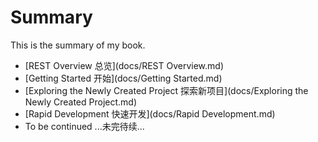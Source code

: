# Summary

This is the summary of my book.

* [REST Overview 总览](docs/REST Overview.md)
* [Getting Started 开始](docs/Getting Started.md)
* [Exploring the Newly Created Project 探索新项目](docs/Exploring the Newly Created Project.md)
* [Rapid Development 快速开发](docs/Rapid Development.md)
* To be continued ...未完待续...